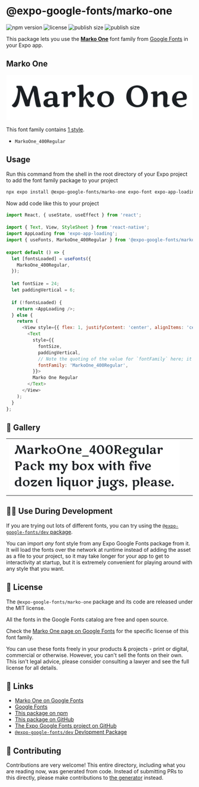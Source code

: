 # @expo-google-fonts/marko-one

![npm version](https://flat.badgen.net/npm/v/@expo-google-fonts/marko-one)
![license](https://flat.badgen.net/github/license/expo/google-fonts)
![publish size](https://flat.badgen.net/packagephobia/install/@expo-google-fonts/marko-one)
![publish size](https://flat.badgen.net/packagephobia/publish/@expo-google-fonts/marko-one)

This package lets you use the [**Marko One**](https://fonts.google.com/specimen/Marko+One) font family from [Google Fonts](https://fonts.google.com/) in your Expo app.

## Marko One

![Marko One](./font-family.png)

This font family contains [1 style](#-gallery).

- `MarkoOne_400Regular`

## Usage

Run this command from the shell in the root directory of your Expo project to add the font family package to your project
```sh
npx expo install @expo-google-fonts/marko-one expo-font expo-app-loading
```

Now add code like this to your project
```js
import React, { useState, useEffect } from 'react';

import { Text, View, StyleSheet } from 'react-native';
import AppLoading from 'expo-app-loading';
import { useFonts, MarkoOne_400Regular } from '@expo-google-fonts/marko-one';

export default () => {
  let [fontsLoaded] = useFonts({
    MarkoOne_400Regular,
  });

  let fontSize = 24;
  let paddingVertical = 6;

  if (!fontsLoaded) {
    return <AppLoading />;
  } else {
    return (
      <View style={{ flex: 1, justifyContent: 'center', alignItems: 'center' }}>
        <Text
          style={{
            fontSize,
            paddingVertical,
            // Note the quoting of the value for `fontFamily` here; it expects a string!
            fontFamily: 'MarkoOne_400Regular',
          }}>
          Marko One Regular
        </Text>
      </View>
    );
  }
};

```

## 🔡 Gallery


||||
|-|-|-|
|![MarkoOne_400Regular](./MarkoOne_400Regular.ttf.png)||||


## 👩‍💻 Use During Development

If you are trying out lots of different fonts, you can try using the [`@expo-google-fonts/dev` package](https://github.com/expo/google-fonts/tree/master/font-packages/dev#readme).

You can import *any* font style from any Expo Google Fonts package from it. It will load the fonts
over the network at runtime instead of adding the asset as a file to your project, so it may take longer
for your app to get to interactivity at startup, but it is extremely convenient
for playing around with any style that you want.

## 📖 License

The `@expo-google-fonts/marko-one` package and its code are released under the MIT license.

All the fonts in the Google Fonts catalog are free and open source.

Check the [Marko One page on Google Fonts](https://fonts.google.com/specimen/Marko+One) for the specific license of this font family.

You can use these fonts freely in your products & projects - print or digital, commercial or otherwise. However, you can't sell the fonts on their own. This isn't legal advice, please consider consulting a lawyer and see the full license for all details.

## 🔗 Links

- [Marko One on Google Fonts](https://fonts.google.com/specimen/Marko+One)
- [Google Fonts](https://fonts.google.com/)
- [This package on npm](https://www.npmjs.com/package/@expo-google-fonts/marko-one)
- [This package on GitHub](https://github.com/expo/google-fonts/tree/master/font-packages/marko-one)
- [The Expo Google Fonts project on GitHub](https://github.com/expo/google-fonts)
- [`@expo-google-fonts/dev` Devlopment Package](https://github.com/expo/google-fonts/tree/master/font-packages/dev)

## 🤝 Contributing

Contributions are very welcome! This entire directory, including what you are reading now, was generated from code. Instead of submitting PRs to this directly, please make contributions to [the generator](https://github.com/expo/google-fonts/tree/master/packages/generator) instead.
